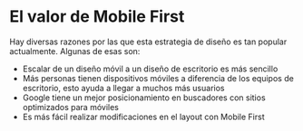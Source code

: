 # El valor de Mobile First

Hay diversas razones por las que esta estrategia de diseño es tan popular actualmente. Algunas de esas son:

- Escalar de un diseño móvil a un diseño de escritorio es más sencillo
- Más personas tienen dispositivos móviles a diferencia de los equipos de escritorio, esto ayuda a llegar a muchos más usuarios
- Google tiene un mejor posicionamiento en buscadores con sitios optimizados para móviles
- Es más fácil realizar modificaciones en el layout con Mobile First

